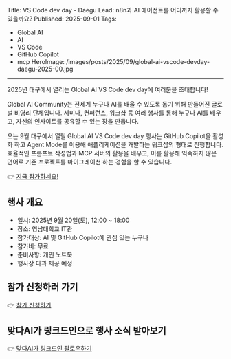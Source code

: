 Title: VS Code dev day - Daegu
Lead: n8n과 AI 에이전트를 어디까지 활용할 수 있을까요?
Published: 2025-09-01
Tags:
  - Global AI
  - AI
  - VS Code
  - GitHub Copilot
  - mcp
HeroImage: /images/posts/2025/09/global-ai-vscode-devday-daegu-2025-00.jpg
---

2025년 대구에서 열리는 Global AI VS Code dev day에 여러분을 초대합니다!

Global AI Community는 전세계 누구나 AI를 배울 수 있도록 돕기 위해 만들어진 글로벌 비영리 단체입니다. 세미나, 컨퍼런스, 워크샵 등 여러 행사를 통해 누구나 AI를 배우고, 자신의 인사이트를 공유할 수 있는 장을 만듭니다.

오는 9월 대구에서 열릴 Global AI VS Code dev day 행사는 GitHub Copilot을 활성화 하고 Agent Mode를 이용해 애플리케이션을 개발하는 워크샵의 형태로 진행합니다. 효율적인 프롬프트 작성법과 MCP 서버의 활용을 배우고, 이를 활용해 익숙하지 않은 언어로 기존 프로젝트를 마이그레이션 하는 경험을 할 수 있습니다. 

👉 [지금 참가하세요!][event-register]

## 행사 개요

- 일시: 2025년 9월 20일(토), 12:00 ~ 18:00 
- 장소: 영남대학교 IT관
- 참가대상: AI 및 GitHub Copilot에 관심 있는 누구나
- 참가비: 무료
- 준비사항: 개인 노트북
- 행사장 다과 제공 예정 

## 참가 신청하러 가기

👉 [참가 신청하기][event-register]

## 맞다AI가 링크드인으로 행사 소식 받아보기

👉 [맞다AI가 링크드인 팔로우하기][matdaaiga-sns]


[event-register]: https://event-us.kr/matdaaiga/event/109910/applicant

[matdaaiga-sns]: https://www.linkedin.com/company/matdaaiga
